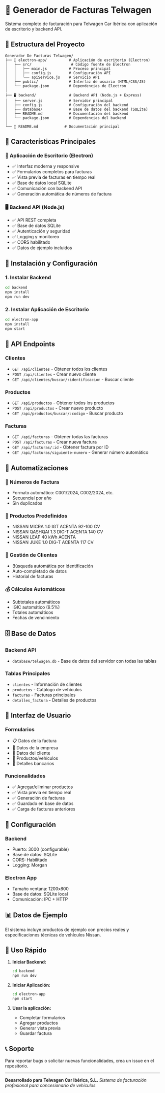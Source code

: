 # 🚗 Generador de Facturas Telwagen

Sistema completo de facturación para Telwagen Car Ibérica con aplicación de escritorio y backend API.

## 📁 Estructura del Proyecto

```
Generador De Facturas Telwagen/
├── 📱 electron-app/          # Aplicación de escritorio (Electron)
│   ├── src/                  # Código fuente de Electron
│   │   ├── main.js          # Proceso principal
│   │   ├── config.js        # Configuración API
│   │   └── apiService.js    # Servicio API
│   ├── public/              # Interfaz de usuario (HTML/CSS/JS)
│   └── package.json         # Dependencias de Electron
│
├── 🖥️ backend/               # Backend API (Node.js + Express)
│   ├── server.js            # Servidor principal
│   ├── config.js            # Configuración del backend
│   ├── database/            # Base de datos del backend (SQLite)
│   ├── README.md            # Documentación del backend
│   └── package.json         # Dependencias del backend
│
└── 📄 README.md            # Documentación principal
```

## 🎯 Características Principales

### 📱 **Aplicación de Escritorio (Electron)**
- ✅ Interfaz moderna y responsive
- ✅ Formularios completos para facturas
- ✅ Vista previa de facturas en tiempo real
- ✅ Base de datos local SQLite
- ✅ Comunicación con backend API
- ✅ Generación automática de números de factura

### 🖥️ **Backend API (Node.js)**
- ✅ API REST completa
- ✅ Base de datos SQLite
- ✅ Autenticación y seguridad
- ✅ Logging y monitoreo
- ✅ CORS habilitado
- ✅ Datos de ejemplo incluidos

## 🚀 Instalación y Configuración

### 1. **Instalar Backend**
```bash
cd backend
npm install
npm run dev
```

### 2. **Instalar Aplicación de Escritorio**
```bash
cd electron-app
npm install
npm start
```

## 📡 API Endpoints

### Clientes
- `GET /api/clientes` - Obtener todos los clientes
- `POST /api/clientes` - Crear nuevo cliente
- `GET /api/clientes/buscar/:identificacion` - Buscar cliente

### Productos
- `GET /api/productos` - Obtener todos los productos
- `POST /api/productos` - Crear nuevo producto
- `GET /api/productos/buscar/:codigo` - Buscar producto

### Facturas
- `GET /api/facturas` - Obtener todas las facturas
- `POST /api/facturas` - Crear nueva factura
- `GET /api/facturas/:id` - Obtener factura por ID
- `GET /api/facturas/siguiente-numero` - Generar número automático

## 🔄 Automatizaciones

### 📅 **Números de Factura**
- Formato automático: C001/2024, C002/2024, etc.
- Secuencial por año
- Sin duplicados

### 🚗 **Productos Predefinidos**
- NISSAN MICRA 1.0 IGT ACENTA 92-100 CV
- NISSAN QASHQAI 1.3 DIG-T ACENTA 140 CV
- NISSAN LEAF 40 kWh ACENTA
- NISSAN JUKE 1.0 DIG-T ACENTA 117 CV

### 👤 **Gestión de Clientes**
- Búsqueda automática por identificación
- Auto-completado de datos
- Historial de facturas

### 💰 **Cálculos Automáticos**
- Subtotales automáticos
- IGIC automático (9.5%)
- Totales automáticos
- Fechas de vencimiento

## 🗄️ Base de Datos

### **Backend API**
- `database/telwagen.db` - Base de datos del servidor con todas las tablas

### **Tablas Principales**
- `clientes` - Información de clientes
- `productos` - Catálogo de vehículos
- `facturas` - Facturas principales
- `detalles_factura` - Detalles de productos

## 🎨 Interfaz de Usuario

### **Formularios**
- 📋 Datos de la factura
- 🏢 Datos de la empresa
- 👤 Datos del cliente
- 🚗 Productos/vehículos
- 🏦 Detalles bancarios

### **Funcionalidades**
- ✅ Agregar/eliminar productos
- ✅ Vista previa en tiempo real
- ✅ Generación de facturas
- ✅ Guardado en base de datos
- ✅ Carga de facturas anteriores

## 🔧 Configuración

### **Backend**
- Puerto: 3000 (configurable)
- Base de datos: SQLite
- CORS: Habilitado
- Logging: Morgan

### **Electron App**
- Tamaño ventana: 1200x800
- Base de datos: SQLite local
- Comunicación: IPC + HTTP

## 📊 Datos de Ejemplo

El sistema incluye productos de ejemplo con precios reales y especificaciones técnicas de vehículos Nissan.

## 🚀 Uso Rápido

1. **Iniciar Backend:**
   ```bash
   cd backend
   npm run dev
   ```

2. **Iniciar Aplicación:**
   ```bash
   cd electron-app
   npm start
   ```

3. **Usar la aplicación:**
   - Completar formularios
   - Agregar productos
   - Generar vista previa
   - Guardar factura

## 📞 Soporte

Para reportar bugs o solicitar nuevas funcionalidades, crea un issue en el repositorio.

---

**Desarrollado para Telwagen Car Ibérica, S.L.**
*Sistema de facturación profesional para concesionario de vehículos*
